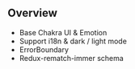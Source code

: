 ## Overview

- Base Chakra UI & Emotion
- Support i18n & dark / light mode
- ErrorBoundary
- Redux-rematch-immer schema
